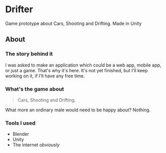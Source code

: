 # Drifter
Game prototype about Cars, Shooting and Drifting. Made in Unity

## About

### The story behind it

I was asked to make an application which could be a web app, mobile app, or just a game. That's why it's here.
It's not yet finished, but I'll keep working on it, if I'll have any free time. 

### What's the game about

> Cars, Shooting and Drifting.

What more an ordinary male would need to be happy about? Nothing.

### Tools I used

- Blender
- Unity
- The internet *obviously*
